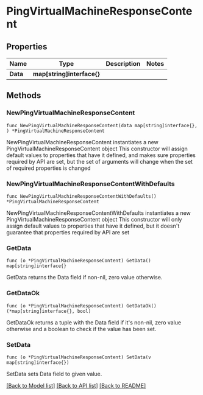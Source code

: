# PingVirtualMachineResponseContent

## Properties

Name | Type | Description | Notes
------------ | ------------- | ------------- | -------------
**Data** | **map[string]interface{}** |  | 

## Methods

### NewPingVirtualMachineResponseContent

`func NewPingVirtualMachineResponseContent(data map[string]interface{}, ) *PingVirtualMachineResponseContent`

NewPingVirtualMachineResponseContent instantiates a new PingVirtualMachineResponseContent object
This constructor will assign default values to properties that have it defined,
and makes sure properties required by API are set, but the set of arguments
will change when the set of required properties is changed

### NewPingVirtualMachineResponseContentWithDefaults

`func NewPingVirtualMachineResponseContentWithDefaults() *PingVirtualMachineResponseContent`

NewPingVirtualMachineResponseContentWithDefaults instantiates a new PingVirtualMachineResponseContent object
This constructor will only assign default values to properties that have it defined,
but it doesn't guarantee that properties required by API are set

### GetData

`func (o *PingVirtualMachineResponseContent) GetData() map[string]interface{}`

GetData returns the Data field if non-nil, zero value otherwise.

### GetDataOk

`func (o *PingVirtualMachineResponseContent) GetDataOk() (*map[string]interface{}, bool)`

GetDataOk returns a tuple with the Data field if it's non-nil, zero value otherwise
and a boolean to check if the value has been set.

### SetData

`func (o *PingVirtualMachineResponseContent) SetData(v map[string]interface{})`

SetData sets Data field to given value.



[[Back to Model list]](../README.md#documentation-for-models) [[Back to API list]](../README.md#documentation-for-api-endpoints) [[Back to README]](../README.md)


